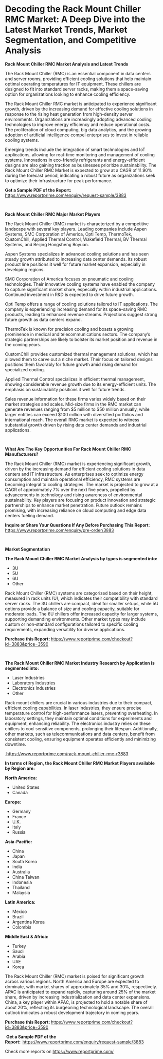 <p><h1>Decoding the Rack Mount Chiller RMC Market: A Deep Dive into the Latest Market Trends, Market Segmentation, and Competitive Analysis</h1></p><p><strong>Rack Mount Chiller RMC Market Analysis and Latest Trends</strong></p>
<p><p>The Rack Mount Chiller (RMC) is an essential component in data centers and server rooms, providing efficient cooling solutions that help maintain optimal operating temperatures for IT equipment. These chillers are designed to fit into standard server racks, making them a space-saving option for organizations looking to enhance cooling efficiency.</p><p>The Rack Mount Chiller RMC market is anticipated to experience significant growth, driven by the increasing demand for effective cooling solutions in response to the rising heat generation from high-density server environments. Organizations are increasingly adopting advanced cooling technologies to improve energy efficiency and reduce operational costs. The proliferation of cloud computing, big data analytics, and the growing adoption of artificial intelligence compel enterprises to invest in reliable cooling systems.</p><p>Emerging trends include the integration of smart technologies and IoT applications, allowing for real-time monitoring and management of cooling systems. Innovations in eco-friendly refrigerants and energy-efficient designs are also gaining traction as businesses prioritize sustainability. The Rack Mount Chiller RMC Market is expected to grow at a CAGR of 11.90% during the forecast period, indicating a robust future as organizations seek to optimize their infrastructure for peak performance.</p></p>
<p><strong>Get a Sample PDF of the Report:&nbsp;</strong> <a href="https://www.reportprime.com/enquiry/request-sample/3883?utm_campaign=3432&utm_medium=2&utm_source=Github&utm_content=ia&utm_term=18032025&utm_id=rack-mount-chiller-rmc">https://www.reportprime.com/enquiry/request-sample/3883</a></p>
<p>&nbsp;</p>
<p><strong>Rack Mount Chiller RMC Major Market Players</strong></p>
<p><p>The Rack Mount Chiller (RMC) market is characterized by a competitive landscape with several key players. Leading companies include Aspen Systems, SMC Corporation of America, Opti Temp, ThermoTek, CustomChill, Applied Thermal Control, Wakefield Thermal, BV Thermal Systems, and Beijing Hongsheng Boyuan.</p><p>Aspen Systems specializes in advanced cooling solutions and has seen steady growth attributed to increasing data center demands. Its robust product line positions it well for future market expansion, especially in developing regions.</p><p>SMC Corporation of America focuses on pneumatic and cooling technologies. Their innovative cooling systems have enabled the company to capture significant market share, especially within industrial applications. Continued investment in R&D is expected to drive future growth.</p><p>Opti Temp offers a range of cooling solutions tailored to IT applications. The company is experiencing increasing demand for its space-saving RMC products, leading to enhanced revenue streams. Projections suggest strong future growth as data centers expand.</p><p>ThermoTek is known for precision cooling and boasts a growing prominence in medical and telecommunications sectors. The company’s strategic partnerships are likely to bolster its market position and revenue in the coming years.</p><p>CustomChill provides customized thermal management solutions, which has allowed them to carve out a niche market. Their focus on tailored designs positions them favorably for future growth amid rising demand for specialized cooling.</p><p>Applied Thermal Control specializes in efficient thermal management, showing considerable revenue growth due to its energy-efficient units. The emphasis on sustainability positions it well for future trends.</p><p>Sales revenue information for these firms varies widely based on their market strategies and scales. Mid-size firms in the RMC market can generate revenues ranging from $5 million to $50 million annually, while larger entities can exceed $100 million with diversified portfolios and international reach. The overall RMC market is expected to witness substantial growth driven by rising data center demands and industrial applications.</p></p>
<p>&nbsp;</p>
<p><strong>What Are The Key Opportunities For Rack Mount Chiller RMC Manufacturers?</strong></p>
<p><p>The Rack Mount Chiller (RMC) market is experiencing significant growth, driven by the increasing demand for efficient cooling solutions in data centers and IT infrastructure. As enterprises seek to optimize energy consumption and maintain operational efficiency, RMC systems are becoming integral to cooling strategies. The market is projected to grow at a CAGR of approximately 7% over the next five years, propelled by advancements in technology and rising awareness of environmental sustainability. Key players are focusing on product innovation and strategic partnerships to enhance market penetration. Future outlook remains promising, with increasing reliance on cloud computing and edge data centers fueling demand.</p></p>
<p><strong>Inquire or Share Your Questions If Any Before Purchasing This Report:</strong> <a href="https://www.reportprime.com/enquiry/pre-order/3883?utm_campaign=3432&utm_medium=2&utm_source=Github&utm_content=ia&utm_term=18032025&utm_id=rack-mount-chiller-rmc">https://www.reportprime.com/enquiry/pre-order/3883</a></p>
<p>&nbsp;</p>
<p><strong>Market Segmentation</strong></p>
<p><strong>The Rack Mount Chiller RMC Market Analysis by types is segmented into:</strong></p>
<p><ul><li>3U</li><li>5U</li><li>6U</li><li>Other</li></ul></p>
<p><p>Rack Mount Chiller (RMC) systems are categorized based on their height, measured in rack units (U), which indicates their compatibility with standard server racks. The 3U chillers are compact, ideal for smaller setups, while 5U options provide a balance of size and cooling capacity, suitable for moderate loads. The 6U chillers offer increased capacity for larger systems, supporting demanding environments. Other market types may include custom or non-standard configurations tailored to specific cooling requirements, expanding versatility for diverse applications.</p></p>
<p><strong>Purchase this Report:&nbsp;</strong><a href="https://www.reportprime.com/checkout?id=3883&price=3590&utm_campaign=3432&utm_medium=2&utm_source=Github&utm_content=ia&utm_term=18032025&utm_id=rack-mount-chiller-rmc">https://www.reportprime.com/checkout?id=3883&price=3590</a></p>
<p>&nbsp;</p>
<p><strong>The Rack Mount Chiller RMC Market Industry Research by Application is segmented into:</strong></p>
<p><ul><li>Laser Industries</li><li>Laboratory Industries</li><li>Electronics Industries</li><li>Other</li></ul></p>
<p><p>Rack mount chillers are crucial in various industries due to their compact, efficient cooling capabilities. In laser industries, they ensure precise temperature control for high-performance lasers, preventing overheating. In laboratory settings, they maintain optimal conditions for experiments and equipment, enhancing reliability. The electronics industry relies on these chillers to cool sensitive components, prolonging their lifespan. Additionally, other markets, such as telecommunications and data centers, benefit from consistent cooling, ensuring equipment operates efficiently and minimizing downtime.</p></p>
<p><a href="https://www.reportprime.com/rack-mount-chiller-rmc-r3883?utm_campaign=3432&utm_medium=2&utm_source=Github&utm_content=ia&utm_term=18032025&utm_id=rack-mount-chiller-rmc">&nbsp;https://www.reportprime.com/rack-mount-chiller-rmc-r3883</a></p>
<p><strong>In terms of Region, the Rack Mount Chiller RMC Market Players available by Region are:</strong></p>
<p>
    <p> <strong> North America: </strong>
        <ul>
            <li>United States</li>
            <li>Canada</li>
        </ul>
        </p> 
    <p> <strong> Europe: </strong>
        <ul>
            <li>Germany</li>
            <li>France</li>
            <li>U.K.</li>
            <li>Italy</li>
            <li>Russia</li>
        </ul>
        </p> 
    <p> <strong> Asia-Pacific: </strong>
        <ul>
            <li>China</li>
            <li>Japan</li>
            <li>South Korea</li>
            <li>India</li>
            <li>Australia</li>
            <li>China Taiwan</li>
            <li>Indonesia</li>
            <li>Thailand</li>
            <li>Malaysia</li>
        </ul>
        </p> 
    <p> <strong> Latin America: </strong>
        <ul>
            <li>Mexico</li>
            <li>Brazil</li>
            <li>Argentina Korea</li>
            <li>Colombia</li>
        </ul>
        </p> 
    <p> <strong> Middle East & Africa: </strong>
        <ul>
            <li>Turkey</li>
            <li>Saudi</li>
            <li>Arabia</li>
            <li>UAE</li>
            <li>Korea</li>
        </ul>
    </p>
    </p>
<p><p>The Rack Mount Chiller (RMC) market is poised for significant growth across various regions. North America and Europe are expected to dominate, with market shares of approximately 35% and 30%, respectively. APAC is anticipated to expand rapidly, capturing around 25% of the market share, driven by increasing industrialization and data center expansions. China, a key player within APAC, is projected to hold a notable share of about 20%, reflecting its burgeoning technological landscape. The overall outlook indicates a robust development trajectory in coming years.</p></p>
<p><strong>Purchase this Report: </strong><a href="https://www.reportprime.com/checkout?id=3883&price=3590&utm_campaign=3432&utm_medium=2&utm_source=Github&utm_content=ia&utm_term=18032025&utm_id=rack-mount-chiller-rmc">https://www.reportprime.com/checkout?id=3883&price=3590</a></p>
<p>&nbsp;<strong>Get a Sample PDF of the Report:&nbsp;&nbsp;</strong><a href="https://www.reportprime.com/enquiry/request-sample/3883?utm_campaign=3432&utm_medium=2&utm_source=Github&utm_content=ia&utm_term=18032025&utm_id=rack-mount-chiller-rmc">https://www.reportprime.com/enquiry/request-sample/3883</a></p>
<p><strong></strong></p>
<p>Check more reports on <a href="https://www.reportprime.com/?utm_campaign=3432&utm_medium=2&utm_source=Github&utm_content=ia&utm_term=18032025&utm_id=rack-mount-chiller-rmc">https://www.reportprime.com/</a></p>